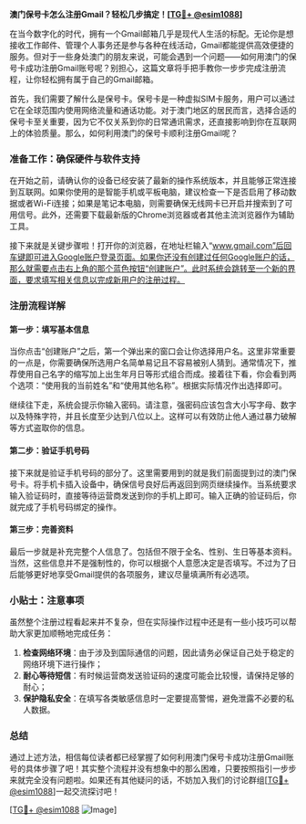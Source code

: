 **澳门保号卡怎么注册Gmail？轻松几步搞定！[[TG💪+ @esim1088](https://t.me/s/esim1088)]**

在当今数字化的时代，拥有一个Gmail邮箱几乎是现代人生活的标配。无论你是想接收工作邮件、管理个人事务还是参与各种在线活动，Gmail都能提供高效便捷的服务。但对于一些身处澳门的朋友来说，可能会遇到一个问题——如何用澳门的保号卡成功注册Gmail账号呢？别担心，这篇文章将手把手教你一步步完成注册流程，让你轻松拥有属于自己的Gmail邮箱。

首先，我们需要了解什么是保号卡。保号卡是一种虚拟SIM卡服务，用户可以通过它在全球范围内使用网络流量和通话功能。对于澳门地区的居民而言，选择合适的保号卡至关重要，因为它不仅关系到你的日常通讯需求，还直接影响到你在互联网上的体验质量。那么，如何利用澳门的保号卡顺利注册Gmail呢？

### 准备工作：确保硬件与软件支持

在开始之前，请确认你的设备已经安装了最新的操作系统版本，并且能够正常连接到互联网。如果你使用的是智能手机或平板电脑，建议检查一下是否启用了移动数据或者Wi-Fi连接；如果是笔记本电脑，则需要确保无线网卡已开启并搜索到了可用信号。此外，还需要下载最新版的Chrome浏览器或者其他主流浏览器作为辅助工具。

接下来就是关键步骤啦！打开你的浏览器，在地址栏输入“www.gmail.com”后回车键即可进入Google账户登录页面。如果你还没有创建过任何Google账户的话，那么就需要点击右上角的那个蓝色按钮“创建账户”。此时系统会跳转至一个新的界面，要求填写相关信息以完成新用户的注册过程。

### 注册流程详解

#### 第一步：填写基本信息

当你点击“创建账户”之后，第一个弹出来的窗口会让你选择用户名。这里非常重要的一点是，你需要确保所选用户名简单易记且不容易被别人猜到。通常情况下，推荐使用自己名字的缩写加上出生年月日等形式组合而成。接着往下看，你会看到两个选项：“使用我的当前姓名”和“使用其他名称”。根据实际情况作出选择即可。

继续往下走，系统会提示你输入密码。请注意，强密码应该包含大小写字母、数字以及特殊字符，并且长度至少达到八位以上。这样可以有效防止他人通过暴力破解等方式盗取你的信息。

#### 第二步：验证手机号码

接下来就是验证手机号码的部分了。这里需要用到的就是我们前面提到过的澳门保号卡。将手机卡插入设备中，确保信号良好后再返回到网页继续操作。当系统要求输入验证码时，直接等待运营商发送到你的手机上即可。输入正确的验证码后，你就完成了手机号码绑定的操作。

#### 第三步：完善资料

最后一步就是补充完整个人信息了。包括但不限于全名、性别、生日等基本资料。当然，这些信息并不是强制性的，你可以根据个人意愿决定是否填写。不过为了日后能够更好地享受Gmail提供的各项服务，建议尽量填满所有必选项。

### 小贴士：注意事项

虽然整个注册过程看起来并不复杂，但在实际操作过程中还是有一些小技巧可以帮助大家更加顺畅地完成任务：

1. **检查网络环境**：由于涉及到国际通信的问题，因此请务必保证自己处于稳定的网络环境下进行操作；
2. **耐心等待短信**：有时候运营商发送验证码的速度可能会比较慢，请保持足够的耐心；
3. **保护隐私安全**：在填写各类敏感信息时一定要提高警惕，避免泄露不必要的私人数据。

### 总结

通过上述方法，相信每位读者都已经掌握了如何利用澳门保号卡成功注册Gmail账号的具体步骤了吧！其实整个流程并没有想象中的那么困难，只要按照指引一步步来就完全没有问题啦。如果还有其他疑问的话，不妨加入我们的讨论群组[[TG💪+ @esim1088](https://t.me/s/esim1088)]一起交流探讨吧！

[[TG💪+ @esim1088](https://t.me/s/esim1088) ![Image](https://i.postimg.cc/4NQfJmqS/Snipaste-2025-05-13-00-14-12.png)]